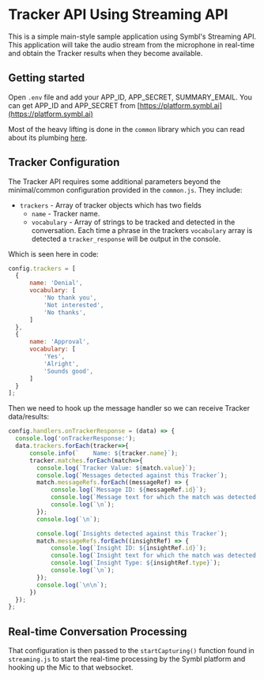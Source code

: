 # Tracker API Using Streaming API

This is a simple main-style sample application using Symbl's Streaming API. This application will take the audio stream from the microphone in real-time and obtain the Tracker results when they become available.

## Getting started

Open `.env` file and add your APP_ID, APP_SECRET, SUMMARY_EMAIL. You can get APP_ID and APP_SECRET from [https://platform.symbl.ai](https://platform.symbl.ai)

Most of the heavy lifting is done in the `common` library which you can read about its plumbing [here](../../common/README.md).

## Tracker Configuration

The Tracker API requires some additional parameters beyond the minimal/common configuration provided in the `common.js`. They include:

- `trackers` - Array of tracker objects which has two fields
  - `name` - Tracker name.
  - `vocabulary` - Array of strings to be tracked and detected in the conversation. Each time a phrase in the trackers `vocabulary` array is detected a `tracker_response` will be output in the console.

Which is seen here in code:

```javascript
config.trackers = [
  {
      name: 'Denial',
      vocabulary: [
          'No thank you',
          'Not interested',
          'No thanks',
      ]
  },
  {
      name: 'Approval',
      vocabulary: [
          'Yes',
          'Alright',
          'Sounds good',
      ]
  }
];
```

Then we need to hook up the message handler so we can receive Tracker data/results:

```javascript
config.handlers.onTrackerResponse = (data) => {
  console.log('onTrackerResponse:');
  data.trackers.forEach(tracker=>{
      console.info(`    Name: ${tracker.name}`);
      tracker.matches.forEach(match=>{
        console.log(`Tracker Value: ${match.value}`);
        console.log(`Messages detected against this Tracker`);
        match.messageRefs.forEach((messageRef) => {
            console.log(`Message ID: ${messageRef.id}`);
            console.log(`Message text for which the match was detected: ${messageRef.text}`);
            console.log(`\n`);
        });
        console.log(`\n`);

        console.log(`Insights detected against this Tracker`);
        match.messageRefs.forEach((insightRef) => {
            console.log(`Insight ID: ${insightRef.id}`);
            console.log(`Insight text for which the match was detected: ${insightRef.text}`);
            console.log(`Insight Type: ${insightRef.type}`);
            console.log(`\n`);
        });
        console.log(`\n\n`);
      })
  });
};
```

## Real-time Conversation Processing

That configuration is then passed to the `startCapturing()` function found in `streaming.js` to start the real-time processing by the Symbl platform and hooking up the Mic to that websocket.
